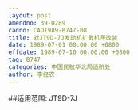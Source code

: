```yaml
---
layout: post
amendno: 39-0289
cadno: CAD1989-B747-08
title: 对JT9D-7J发动机扩散机匣改装
date: 1989-07-01 00:00:00 +0800
effdate: 1989-07-10 00:00:00 +0800
tag: B747
categories: 中国民航华北局适航处
author: 李经农
---
```


##适用范围:
JT9D-7J

